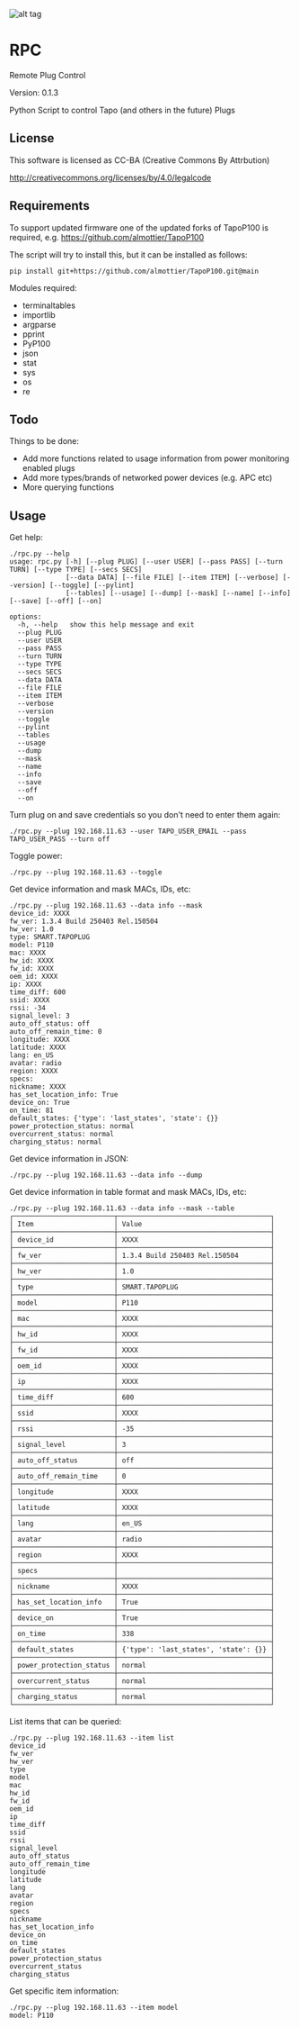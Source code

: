 ![alt tag](rpc.gif)

RPC
===

Remote Plug Control

Version: 0.1.3

Python Script to control Tapo (and others in the future) Plugs

License
-------

This software is licensed as CC-BA (Creative Commons By Attrbution)

http://creativecommons.org/licenses/by/4.0/legalcode


Requirements
------------

To support updated firmware one of the updated forks of TapoP100 is required,
e.g. https://github.com/almottier/TapoP100

The script will try to install this, but it can be installed as follows:

```
pip install git+https://github.com/almottier/TapoP100.git@main
```

Modules required:

- terminaltables
- importlib
- argparse
- pprint
- PyP100
- json
- stat
- sys
- os
- re

Todo
----

Things to be done:

- Add more functions related to usage information from power monitoring enabled plugs
- Add more types/brands of networked power devices (e.g. APC etc)
- More querying functions

Usage
-----

Get help:

```
./rpc.py --help
usage: rpc.py [-h] [--plug PLUG] [--user USER] [--pass PASS] [--turn TURN] [--type TYPE] [--secs SECS]
              [--data DATA] [--file FILE] [--item ITEM] [--verbose] [--version] [--toggle] [--pylint]
              [--tables] [--usage] [--dump] [--mask] [--name] [--info] [--save] [--off] [--on]

options:
  -h, --help   show this help message and exit
  --plug PLUG
  --user USER
  --pass PASS
  --turn TURN
  --type TYPE
  --secs SECS
  --data DATA
  --file FILE
  --item ITEM
  --verbose
  --version
  --toggle
  --pylint
  --tables
  --usage
  --dump
  --mask
  --name
  --info
  --save
  --off
  --on
```

Turn plug on and save credentials so you don't need to enter them again:

```
./rpc.py --plug 192.168.11.63 --user TAPO_USER_EMAIL --pass TAPO_USER_PASS --turn off
```

Toggle power:

```
./rpc.py --plug 192.168.11.63 --toggle
```

Get device information and mask MACs, IDs, etc:

```
./rpc.py --plug 192.168.11.63 --data info --mask
device_id: XXXX
fw_ver: 1.3.4 Build 250403 Rel.150504
hw_ver: 1.0
type: SMART.TAPOPLUG
model: P110
mac: XXXX
hw_id: XXXX
fw_id: XXXX
oem_id: XXXX
ip: XXXX
time_diff: 600
ssid: XXXX
rssi: -34
signal_level: 3
auto_off_status: off
auto_off_remain_time: 0
longitude: XXXX
latitude: XXXX
lang: en_US
avatar: radio
region: XXXX
specs: 
nickname: XXXX
has_set_location_info: True
device_on: True
on_time: 81
default_states: {'type': 'last_states', 'state': {}}
power_protection_status: normal
overcurrent_status: normal
charging_status: normal
```

Get device information in JSON:

```
./rpc.py --plug 192.168.11.63 --data info --dump
```

Get device information in table format and mask MACs, IDs, etc:

```
./rpc.py --plug 192.168.11.63 --data info --mask --table
┌─────────────────────────┬──────────────────────────────────────┐
│ Item                    │ Value                                │
├─────────────────────────┼──────────────────────────────────────┤
│ device_id               │ XXXX                                 │
├─────────────────────────┼──────────────────────────────────────┤
│ fw_ver                  │ 1.3.4 Build 250403 Rel.150504        │
├─────────────────────────┼──────────────────────────────────────┤
│ hw_ver                  │ 1.0                                  │
├─────────────────────────┼──────────────────────────────────────┤
│ type                    │ SMART.TAPOPLUG                       │
├─────────────────────────┼──────────────────────────────────────┤
│ model                   │ P110                                 │
├─────────────────────────┼──────────────────────────────────────┤
│ mac                     │ XXXX                                 │
├─────────────────────────┼──────────────────────────────────────┤
│ hw_id                   │ XXXX                                 │
├─────────────────────────┼──────────────────────────────────────┤
│ fw_id                   │ XXXX                                 │
├─────────────────────────┼──────────────────────────────────────┤
│ oem_id                  │ XXXX                                 │
├─────────────────────────┼──────────────────────────────────────┤
│ ip                      │ XXXX                                 │
├─────────────────────────┼──────────────────────────────────────┤
│ time_diff               │ 600                                  │
├─────────────────────────┼──────────────────────────────────────┤
│ ssid                    │ XXXX                                 │
├─────────────────────────┼──────────────────────────────────────┤
│ rssi                    │ -35                                  │
├─────────────────────────┼──────────────────────────────────────┤
│ signal_level            │ 3                                    │
├─────────────────────────┼──────────────────────────────────────┤
│ auto_off_status         │ off                                  │
├─────────────────────────┼──────────────────────────────────────┤
│ auto_off_remain_time    │ 0                                    │
├─────────────────────────┼──────────────────────────────────────┤
│ longitude               │ XXXX                                 │
├─────────────────────────┼──────────────────────────────────────┤
│ latitude                │ XXXX                                 │
├─────────────────────────┼──────────────────────────────────────┤
│ lang                    │ en_US                                │
├─────────────────────────┼──────────────────────────────────────┤
│ avatar                  │ radio                                │
├─────────────────────────┼──────────────────────────────────────┤
│ region                  │ XXXX                                 │
├─────────────────────────┼──────────────────────────────────────┤
│ specs                   │                                      │
├─────────────────────────┼──────────────────────────────────────┤
│ nickname                │ XXXX                                 │
├─────────────────────────┼──────────────────────────────────────┤
│ has_set_location_info   │ True                                 │
├─────────────────────────┼──────────────────────────────────────┤
│ device_on               │ True                                 │
├─────────────────────────┼──────────────────────────────────────┤
│ on_time                 │ 338                                  │
├─────────────────────────┼──────────────────────────────────────┤
│ default_states          │ {'type': 'last_states', 'state': {}} │
├─────────────────────────┼──────────────────────────────────────┤
│ power_protection_status │ normal                               │
├─────────────────────────┼──────────────────────────────────────┤
│ overcurrent_status      │ normal                               │
├─────────────────────────┼──────────────────────────────────────┤
│ charging_status         │ normal                               │
└─────────────────────────┴──────────────────────────────────────┘
```

List items that can be queried:

```
./rpc.py --plug 192.168.11.63 --item list
device_id
fw_ver
hw_ver
type
model
mac
hw_id
fw_id
oem_id
ip
time_diff
ssid
rssi
signal_level
auto_off_status
auto_off_remain_time
longitude
latitude
lang
avatar
region
specs
nickname
has_set_location_info
device_on
on_time
default_states
power_protection_status
overcurrent_status
charging_status
```

Get specific item information:

```
./rpc.py --plug 192.168.11.63 --item model
model: P110
```